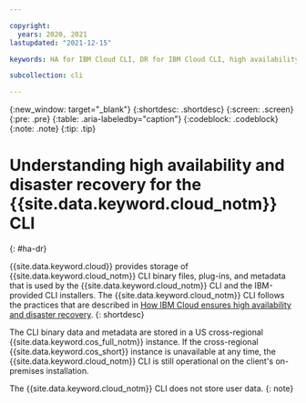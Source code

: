 ```yaml
---

copyright:
  years: 2020, 2021
lastupdated: "2021-12-15"

keywords: HA for IBM Cloud CLI, DR for IBM Cloud CLI, high availability for IBM Cloud CLI, disaster recovery for IBM Cloud CLI, failover for IBM Cloud CLI

subcollection: cli

---
```


{:new_window: target="_blank"}
{:shortdesc: .shortdesc}
{:screen: .screen}
{:pre: .pre}
{:table: .aria-labeledby="caption"}
{:codeblock: .codeblock}
{:note: .note}
{:tip: .tip}

# Understanding high availability and disaster recovery for the {{site.data.keyword.cloud_notm}} CLI
{: #ha-dr}

{{site.data.keyword.cloud}} provides storage of {{site.data.keyword.cloud_notm}} CLI binary files, plug-ins, and metadata that is used by the {{site.data.keyword.cloud_notm}} CLI and the IBM-provided CLI installers. The {{site.data.keyword.cloud_notm}} CLI follows the practices that are described in [How IBM Cloud ensures high availability and disaster recovery](/docs/overview?topic=overview-zero-downtime).
{: shortdesc}

The CLI binary data and metadata are stored in a US cross-regional {{site.data.keyword.cos_full_notm}} instance. If the cross-regional {{site.data.keyword.cos_short}} instance is unavailable at any time, the {{site.data.keyword.cloud_notm}} CLI is still operational on the client's on-premises installation. 

The {{site.data.keyword.cloud_notm}} CLI does not store user data.
{: note}

